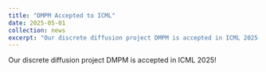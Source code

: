 ```yaml
---
title: "DMPM Accepted to ICML"
date: 2025-05-01
collection: news
excerpt: "Our discrete diffusion project DMPM is accepted in ICML 2025!"
---
```


Our discrete diffusion project DMPM is accepted in ICML 2025!
